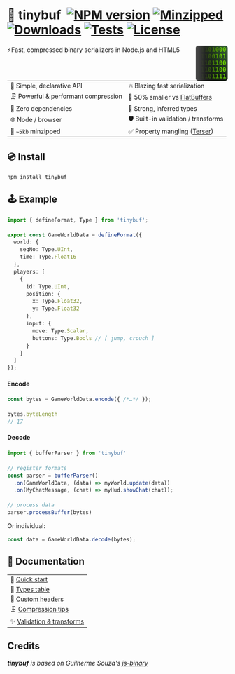 # 🔌 tinybuf &nbsp;[![NPM version](https://img.shields.io/npm/v/tinybuf.svg?style=flat-square)](https://www.npmjs.com/package/tinybuf) [![Minzipped](https://badgen.net/bundlephobia/minzip/tinybuf@latest)](https://bundlephobia.com/package/tinybuf) [![Downloads](https://img.shields.io/npm/dt/tinybuf.svg)](https://www.npmjs.com/package/tinybuf) [![Tests](https://github.com/reececomo/tinybuf/actions/workflows/tests.yml/badge.svg)](https://github.com/reececomo/tinybuf/actions/workflows/tests.yml) [![License](https://badgen.net/npm/license/tinybuf)](https://github.com/reececomo/tinybuf/blob/main/LICENSE)

<img align="right" src="docs/hero.png" alt="tinybuf icon showing binary peeking out from behind a square." height="80">

⚡Fast, compressed binary serializers in Node.js and HTML5

| | |
| --------------------------------- | ---------------------------------------- |
| 🔮 Simple, declarative API | 🔥 Blazing fast serialization |
| 🗜️ Powerful & performant compression | 💾 50% smaller vs [FlatBuffers](https://github.com/reececomo/tinybuf/blob/main/docs/comparison.md)  |
| 🍃 Zero dependencies | 🙉 Strong, inferred types |
| 🌐 Node / browser | 🛡️ Built-in validation / transforms |
| 🤏 `~5kb` minzipped | ✅ Property mangling ([Terser](https://terser.org/)) |

## 💿 Install

```
npm install tinybuf
```

## 🕹 Example

```ts
import { defineFormat, Type } from 'tinybuf';

export const GameWorldData = defineFormat({
  world: {
    seqNo: Type.UInt,
    time: Type.Float16
  },
  players: [
    {
      id: Type.UInt,
      position: {
        x: Type.Float32,
        y: Type.Float32
      },
      input: {
        move: Type.Scalar,
        buttons: Type.Bools // [ jump, crouch ]
      }
    }
  ]
});
```

#### Encode

```ts
const bytes = GameWorldData.encode({ /*…*/ });

bytes.byteLength
// 17

```

#### Decode

```ts
import { bufferParser } from 'tinybuf'

// register formats
const parser = bufferParser()
  .on(GameWorldData, (data) => myWorld.update(data))
  .on(MyChatMessage, (chat) => myHud.showChat(chat));

// process data
parser.processBuffer(bytes)
```

Or individual:

```ts
const data = GameWorldData.decode(bytes);
```

## 📘 Documentation
|                  |
| ---------------- |
| 🏁  [Quick start](https://github.com/reececomo/tinybuf/blob/main/docs/get_started.md) |
| 🤔  [Types table](https://github.com/reececomo/tinybuf/blob/main/docs/get_started.md#types) |
| 📑  [Custom headers](https://github.com/reececomo/tinybuf/blob/main/docs/headers.md) |
| 🗜️  [Compression tips](https://github.com/reececomo/tinybuf/blob/main/docs/compression_tips.md) |
| ✨  [Validation & transforms](https://github.com/reececomo/tinybuf/blob/main/docs/validation_and_transforms.md) |

## Credits

_**tinybuf** is based on Guilherme Souza's [js-binary](https://github.com/sitegui/js-binary)_
